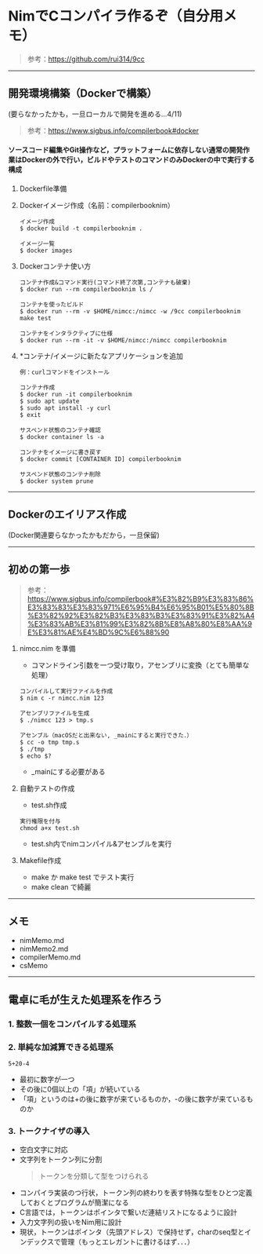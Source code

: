 # NimでCコンパイラ作るぞ（自分用メモ）
> 参考：https://github.com/rui314/9cc
***
## 開発環境構築（Dockerで構築）
(要らなかったかも，一旦ローカルで開発を進める...4/11)
> 参考：https://www.sigbus.info/compilerbook#docker

#### ソースコード編集やGit操作など，プラットフォームに依存しない通常の開発作業はDockerの外で行い，ビルドやテストのコマンドのみDockerの中で実行する構成
1. Dockerfile準備
2. Dockerイメージ作成（名前：compilerbooknim）
    ```
    イメージ作成
    $ docker build -t compilerbooknim .

    イメージ一覧
    $ docker images
    ```
3. Dockerコンテナ使い方
    ```
    コンテナ作成&コマンド実行(コマンド終了次第,コンテナも破棄)
    $ docker run --rm compilerbooknim ls /

    コンテナを使ったビルド
    $ docker run --rm -v $HOME/nimcc:/nimcc -w /9cc compilerbooknim make test

    コンテナをインタラクティブに仕様
    $ docker run --rm -it -v $HOME/nimcc:/nimcc compilerbooknim
    ```
4. *コンテナ/イメージに新たなアプリケーションを追加

    ```
    例：curlコマンドをインストール

    コンテナ作成
    $ docker run -it compilerbooknim
    $ sudo apt update
    $ sudo apt install -y curl
    $ exit

    サスペンド状態のコンテナ確認
    $ docker container ls -a

    コンテナをイメージに書き戻す
    $ docker commit [CONTAINER ID] compilerbooknim

    サスペンド状態のコンテナ削除
    $ docker system prune
    ```

***

## Dockerのエイリアス作成
(Docker関連要らなかったかもだから，一旦保留)

***

## 初めの第一歩
> 参考：https://www.sigbus.info/compilerbook#%E3%82%B9%E3%83%86%E3%83%83%E3%83%971%E6%95%B4%E6%95%B01%E5%80%8B%E3%82%92%E3%82%B3%E3%83%B3%E3%83%91%E3%82%A4%E3%83%AB%E3%81%99%E3%82%8B%E8%A8%80%E8%AA%9E%E3%81%AE%E4%BD%9C%E6%88%90
1. nimcc.nim を準備

    - コマンドライン引数を一つ受け取り，アセンブリに変換（とても簡単な処理）
    ```
    コンパイルして実行ファイルを作成
    $ nim c -r nimcc.nim 123

    アセンブリファイルを生成
    $ ./nimcc 123 > tmp.s

    アセンブル（macOSだと出来ない, _mainにすると実行できた．）
    $ cc -o tmp tmp.s
    $ ./tmp
    $ echo $?
    ```

    - _mainにする必要がある
2. 自動テストの作成

    - test.sh作成
    ```
    実行権限を付与
    chmod a+x test.sh
    ```

    - test.sh内でnimコンパイル&アセンブルを実行

3. Makefile作成

    - make か make test でテスト実行
    - make clean で綺麗

***

## メモ
- nimMemo.md
- nimMemo2.md
- compilerMemo.md
- csMemo

***

## 電卓に毛が生えた処理系を作ろう
### 1. 整数一個をコンパイルする処理系
### 2. 単純な加減算できる処理系
    5+20-4
- 最初に数字が一つ
- その後に0個以上の「項」が続いている
- 「項」というのは+の後に数字が来ているものか，-の後に数字が来ているものか

### 3. トークナイザの導入
- 空白文字に対応
- 文字列をトークン列に分割
    > トークンを分類して型をつけられる
- コンパイラ実装のつ行状，トークン列の終わりを表す特殊な型をひとつ定義しておくとプログラムが簡潔になる
- C言語では，トークンはポインタで繋いだ連結リストになるように設計
- 入力文字列の扱いをNim用に設計
- 現状，トークンはポインタ（先頭アドレス）で保持せず，charのseq型とインデックスで管理（もっとエレガントに書けるはず．．．）